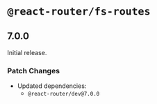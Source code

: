 # `@react-router/fs-routes`

## 7.0.0

Initial release.

### Patch Changes

- Updated dependencies:
  - `@react-router/dev@7.0.0`
